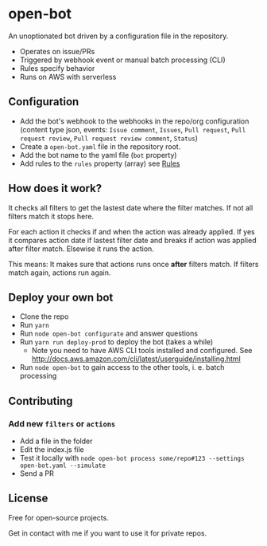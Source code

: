 # open-bot

An unoptionated bot driven by a configuration file in the repository.

* Operates on issue/PRs
* Triggered by webhook event or manual batch processing (CLI)
* Rules specify behavior
* Runs on AWS with serverless

## Configuration

* Add the bot's webhook to the webhooks in the repo/org configuration (content type json, events: `Issue comment`, `Issues`, `Pull request`, `Pull request review`, `Pull request review comment`, `Status`)
* Create a `open-bot.yaml` file in the repository root.
* Add the bot name to the yaml file (`bot` property)
* Add rules to the `rules` property (array) see [Rules](doc/rules.md)

## How does it work?

It checks all filters to get the lastest date where the filter matches. If not all filters match it stops here.

For each action it checks if and when the action was already applied. If yes it compares action date if lastest filter date and breaks if action was applied after filter match. Elsewise it runs the action.

This means: It makes sure that actions runs once **after** filters match. If filters match again, actions run again.

## Deploy your own bot

* Clone the repo
* Run `yarn`
* Run `node open-bot configurate` and answer questions
* Run `yarn run deploy-prod` to deploy the bot (takes a while)
  * Note you need to have AWS CLI tools installed and configured. See http://docs.aws.amazon.com/cli/latest/userguide/installing.html
* Run `node open-bot` to gain access to the other tools, i. e. batch processing

## Contributing

### Add new `filters` or `actions`

* Add a file in the folder
* Edit the index.js file
* Test it locally with `node open-bot process some/repo#123 --settings open-bot.yaml --simulate`
* Send a PR

## License

Free for open-source projects.

Get in contact with me if you want to use it for private repos.
